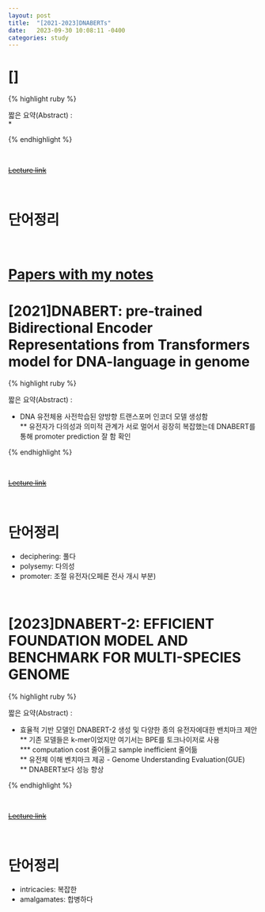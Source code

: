```yaml
---
layout: post
title:  "[2021-2023]DNABERTs"
date:   2023-09-30 10:08:11 -0400
categories: study
---
```



# []

{% highlight ruby %}


짧은 요약(Abstract) :    
* 

{% endhighlight %}  

<br/>


[~~Lecture link~~]()  

<br/>

# 단어정리  


<br/>




# [Papers with my notes]()  


# [2021]DNABERT: pre-trained Bidirectional Encoder Representations from Transformers model for DNA-language in genome   

{% highlight ruby %}


짧은 요약(Abstract) :    
* DNA 유전체용 사전학습된 양방향 트랜스포머 인코더 모델 생성함  
** 유전자가 다의성과 의미적 관계가 서로 멀어서 굉장히 복잡했는데 DNABERT를 통해 promoter prediction 잘 함 확인  


{% endhighlight %}  

<br/>


[~~Lecture link~~]()  

<br/>

# 단어정리  
* deciphering: 풀다  
* polysemy: 다의성  
* promoter: 조절 유전자(오페론 전사 개시 부분)  

<br/>


# [2023]DNABERT-2: EFFICIENT FOUNDATION MODEL AND BENCHMARK FOR MULTI-SPECIES GENOME  

{% highlight ruby %}


짧은 요약(Abstract) :    
* 효율적 기반 모델인 DNABERT-2 생성 및 다양한 종의 유전자에대한 밴치마크 제안  
** 기존 모델들은 k-mer이었지만 여기서는 BPE를 토크나이저로 사용  
*** computation cost 줄어들고 sample inefficient 줄어듦  
** 유전체 이해 벤치마크 제공 - Genome Understanding Evaluation(GUE)  
** DNABERT보다 성능 향상  

{% endhighlight %}  

<br/>


[~~Lecture link~~]()  

<br/>

# 단어정리  
* intricacies: 복잡한     
* amalgamates: 합병하다     

<br/>



